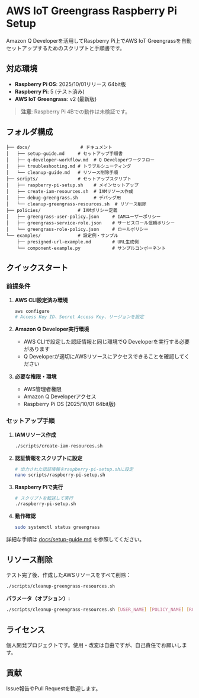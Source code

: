 # AWS IoT Greengrass Raspberry Pi Setup

Amazon Q Developerを活用してRaspberry Pi上でAWS IoT Greengrassを自動セットアップするためのスクリプトと手順書です。

## 対応環境

- **Raspberry Pi OS**: 2025/10/01リリース 64bit版
- **Raspberry Pi**: 5 (テスト済み)
- **AWS IoT Greengrass**: v2 (最新版)

> **注意**: Raspberry Pi 4Bでの動作は未検証です。

## フォルダ構成

```
├── docs/                   # ドキュメント
│   ├── setup-guide.md     # セットアップ手順書
│   ├── q-developer-workflow.md  # Q Developerワークフロー
│   ├── troubleshooting.md # トラブルシューティング
│   └── cleanup-guide.md   # リソース削除手順
├── scripts/               # セットアップスクリプト
│   ├── raspberry-pi-setup.sh    # メインセットアップ
│   ├── create-iam-resources.sh  # IAMリソース作成
│   ├── debug-greengrass.sh      # デバッグ用
│   └── cleanup-greengrass-resources.sh  # リソース削除
├── policies/              # IAMポリシー定義
│   ├── greengrass-user-policy.json     # IAMユーザーポリシー
│   ├── greengrass-service-role.json    # サービスロール信頼ポリシー
│   └── greengrass-role-policy.json     # ロールポリシー
└── examples/              # 設定例・サンプル
    ├── presigned-url-example.md        # URL生成例
    └── component-example.py            # サンプルコンポーネント
```

## クイックスタート

### 前提条件

1. **AWS CLI設定済み環境**
   ```bash
   aws configure
   # Access Key ID、Secret Access Key、リージョンを設定
   ```

2. **Amazon Q Developer実行環境**
   - AWS CLIで設定した認証情報と同じ環境でQ Developerを実行する必要があります
   - Q Developerが適切にAWSリソースにアクセスできることを確認してください

3. **必要な権限・環境**
   - AWS管理者権限
   - Amazon Q Developerアクセス
   - Raspberry Pi OS (2025/10/01 64bit版)

### セットアップ手順

1. **IAMリソース作成**
   ```bash
   ./scripts/create-iam-resources.sh
   ```

2. **認証情報をスクリプトに設定**
   ```bash
   # 出力された認証情報をraspberry-pi-setup.shに設定
   nano scripts/raspberry-pi-setup.sh
   ```

3. **Raspberry Piで実行**
   ```bash
   # スクリプトを転送して実行
   ./raspberry-pi-setup.sh
   ```

4. **動作確認**
   ```bash
   sudo systemctl status greengrass
   ```

詳細な手順は [docs/setup-guide.md](docs/setup-guide.md) を参照してください。

## リソース削除

テスト完了後、作成したAWSリソースをすべて削除：

```bash
./scripts/cleanup-greengrass-resources.sh
```

**パラメータ（オプション）:**
```bash
./scripts/cleanup-greengrass-resources.sh [USER_NAME] [POLICY_NAME] [ROLE_NAME] [BUCKET_PREFIX]
```

## ライセンス

個人開発プロジェクトです。使用・改変は自由ですが、自己責任でお願いします。

## 貢献

Issue報告やPull Requestを歓迎します。